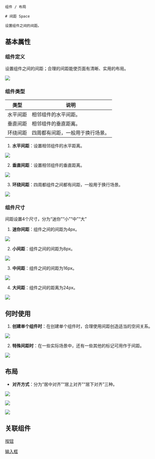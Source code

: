 `````
组件 / 布局

# 间距 Space

设置组件之间的间距。
`````

## 基本属性

### 组件定义

设置组件之间的间距；合理的间距能使页面有清晰、实用的布局。

![](https://p1-arco.byteimg.com/tos-cn-i-uwbnlip3yd/d48dfae008f047a689bd7f2b41d8b109~tplv-uwbnlip3yd-image.image)

### 组件类型

| 类型   | 说明               |
| ---- | ---------------- |
| 水平间距 | 相邻组件的水平间距。       |
| 垂直间距 | 相邻组件的垂直距离。       |
| 环绕间距 | 四周都有间距，一般用于换行场景。 |

1. **水平间距**：设置相邻组件的水平距离。

![](https://p1-arco.byteimg.com/tos-cn-i-uwbnlip3yd/13aa29499e754ffbb41e9e52c9892cbd~tplv-uwbnlip3yd-image.image)

2. **垂直间距**：设置相邻组件的垂直距离。

![](https://p1-arco.byteimg.com/tos-cn-i-uwbnlip3yd/2dbe889e25214c46a45b0a1edee8480e~tplv-uwbnlip3yd-image.image)

3. **环绕间距**：四周都组件之间都有间距，一般用于换行场景。

![](https://p1-arco.byteimg.com/tos-cn-i-uwbnlip3yd/0e338a94c2854ec3808128e7ef41f79e~tplv-uwbnlip3yd-image.image)

### 组件尺寸

间距设置4个尺寸，分为“迷你”“小”“中”“大”

1. **迷你间距**：组件之间的间距为4px。

![](https://p1-arco.byteimg.com/tos-cn-i-uwbnlip3yd/a17b36c849274d8c81d04a59d1468e7e~tplv-uwbnlip3yd-image.image)

2. **小间距**：组件之间的间距为8px。

![](https://p1-arco.byteimg.com/tos-cn-i-uwbnlip3yd/0954c18e9dff408cb6e875d4f40ceb94~tplv-uwbnlip3yd-image.image)

3. **中间距**：组件之间的间距为16px。

![](https://p1-arco.byteimg.com/tos-cn-i-uwbnlip3yd/aecb29d2634344d4b0e0c0f69205cf4a~tplv-uwbnlip3yd-image.image)

4. **大间距**：组件之间的距离为24px。

![](https://p1-arco.byteimg.com/tos-cn-i-uwbnlip3yd/4fd0bd703bcb4f94b02973d13820a051~tplv-uwbnlip3yd-image.image)

## 何时使用

1. **创建单个组件时**：在创建单个组件时，合理使用间距创造适当的空间关系。

![](https://p1-arco.byteimg.com/tos-cn-i-uwbnlip3yd/9f06cb17da0746449de5e23c5a00fcd2~tplv-uwbnlip3yd-image.image)

2. **特殊间距时**：在一些实际场景中，还有一些其他的标记可用作于间距。

![](https://p1-arco.byteimg.com/tos-cn-i-uwbnlip3yd/7eb8df7677d54f839e3dbcf66a1555fb~tplv-uwbnlip3yd-image.image)

## 布局

- **对齐方式**：分为“居中对齐”“居上对齐”“居下对齐”三种。

![](https://p1-arco.byteimg.com/tos-cn-i-uwbnlip3yd/10756388417d4e7e9a2b073adaae19d3~tplv-uwbnlip3yd-image.image)

![](https://p1-arco.byteimg.com/tos-cn-i-uwbnlip3yd/741d4639ddc947a980630d9ffcade7e3~tplv-uwbnlip3yd-image.image)

![](https://p1-arco.byteimg.com/tos-cn-i-uwbnlip3yd/e6320013cb204899b53fe864bbbd1cc0~tplv-uwbnlip3yd-image.image)

## 关联组件

[按钮](/react/components/button)

[输入框](/react/components/input)
